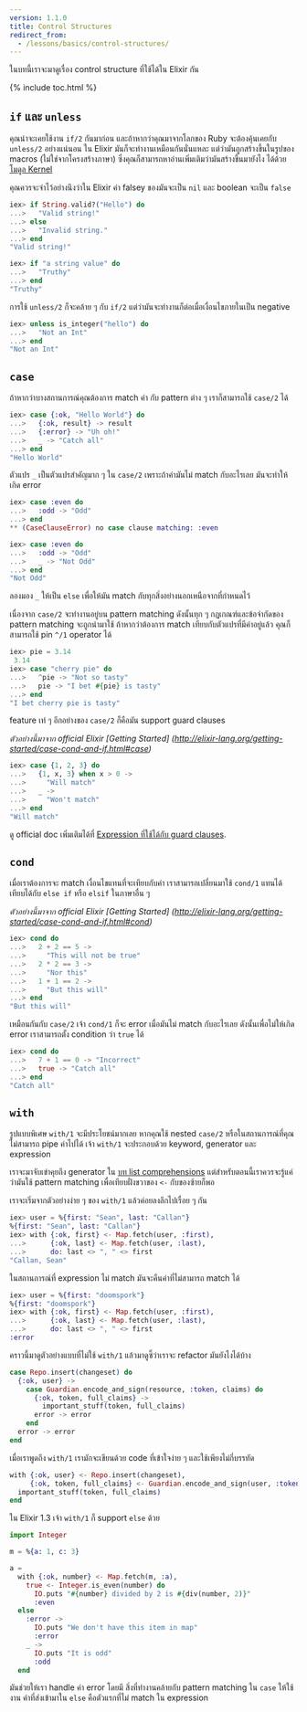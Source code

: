 ```yaml
---
version: 1.1.0
title: Control Structures
redirect_from:
  - /lessons/basics/control-structures/
---
```


ในบทนี้เราจะมาดูเรื่อง control structure ที่ใช้ได้ใน Elixir กัน

{% include toc.html %}

## `if` และ `unless`

คุณน่าจะเคยใช้งาน `if/2` กันมาก่อน และถ้าหากว่าคุณมาจากโลกของ Ruby จะต้องคุ้นเคยกับ `unless/2` อย่างแน่นอน ใน Elixir มันก็จะทำงานเหมือนกันนั่นแหละ แต่ว่ามันถูกสร้างขึ้นในรูปของ macros (ไม่ใช่จากโครงสร้างภาษา) ซึ่งคุณก็สามารถหาอ่านเพิ่มเติมว่ามันสร้างขึ้นมายังไง ได้ด้วย [โมดูล Kernel](https://hexdocs.pm/elixir/Kernel.html)

คุณควรจะจำไว้อย่างนึงว่าใน Elixir ค่า falsey ของมันจะเป็น `nil` และ boolean จะเป็น `false`

```elixir
iex> if String.valid?("Hello") do
...>   "Valid string!"
...> else
...>   "Invalid string."
...> end
"Valid string!"

iex> if "a string value" do
...>   "Truthy"
...> end
"Truthy"
```

การใช้ `unless/2` ก็จะคล้าย ๆ กับ `if/2` แต่ว่ามันจะทำงานก็ต่อเมื่อเงื่อนไขภายในเป็น negative

```elixir
iex> unless is_integer("hello") do
...>   "Not an Int"
...> end
"Not an Int"
```

## `case`

ถ้าหากว่าบางสถานการณ์คุณต้องการ match ค่า กับ pattern ต่าง ๆ เราก็สามารถใช้ `case/2` ได้

```elixir
iex> case {:ok, "Hello World"} do
...>   {:ok, result} -> result
...>   {:error} -> "Uh oh!"
...>   _ -> "Catch all"
...> end
"Hello World"
```

ตัวแปร `_` เป็นตัวแปรสำคัญมาก ๆ ใน `case/2` เพราะถ้าค่ามันไม่ match กับอะไรเลย มันจะทำให้เกิด error 

```elixir
iex> case :even do
...>   :odd -> "Odd"
...> end
** (CaseClauseError) no case clause matching: :even

iex> case :even do
...>   :odd -> "Odd"
...>   _ -> "Not Odd"
...> end
"Not Odd"
```

ลองมอง `_` ให้เป็น `else` เพื่อให้มัน match กับทุกสิ่งอย่างนอกเหนือจากที่กำหนดไว้

เนื่องจาก `case/2` จะทำงานอยู่บน pattern matching ดังนั้นทุก ๆ กฎเกณฑ์และข้อจำกัดของ pattern matching จะถูกนำมาใช้ ถ้าหากว่าต้องการ match เทียบกับตัวแปรที่มีค่าอยู่แล้ว คุณก็สามารถใช้ pin `^/1` operator ได้

```elixir
iex> pie = 3.14
 3.14
iex> case "cherry pie" do
...>   ^pie -> "Not so tasty"
...>   pie -> "I bet #{pie} is tasty"
...> end
"I bet cherry pie is tasty"
```

feature เท่ ๆ อีกอย่างของ `case/2` ก็คือมัน support guard clauses

_ตัวอย่างนี้มาจาก official Elixir [Getting Started] (http://elixir-lang.org/getting-started/case-cond-and-if.html#case)_

```elixir
iex> case {1, 2, 3} do
...>   {1, x, 3} when x > 0 ->
...>     "Will match"
...>   _ ->
...>     "Won't match"
...> end
"Will match"
```

ดู official doc เพิ่มเติมได้ที่ [Expression ที่ใช้ได้กับ guard clauses](http://elixir-lang.org/getting-started/case-cond-and-if.html#expressions-in-guard-clauses).

## `cond`

เมื่อเราต้องการจะ match เงื่อนไขแทนที่จะเทียบกับค่า เราสามารถเปลี่ยนมาใช้ `cond/1` แทนได้ เทียบได้กับ `else if` หรือ `elsif` ในภาษาอื่น ๆ 

_ตัวอย่างนี้มาจาก official Elixir [Getting Started] (http://elixir-lang.org/getting-started/case-cond-and-if.html#cond)_

```elixir
iex> cond do
...>   2 + 2 == 5 ->
...>     "This will not be true"
...>   2 * 2 == 3 ->
...>     "Nor this"
...>   1 + 1 == 2 ->
...>     "But this will"
...> end
"But this will"
```

เหมือนกันกับ `case/2` เจ้า `cond/1` ก็จะ error เมื่อมันไม่ match กับอะไรเลย ดังนั้นเพื่อไม่ให้เกิด error เราสามารถตั้ง condition ว่า `true` ได้

```elixir
iex> cond do
...>   7 + 1 == 0 -> "Incorrect"
...>   true -> "Catch all"
...> end
"Catch all"
```

## `with`

รูปแบบพิเศษ `with/1` จะมีประโยชน์มากเลย หากคุณใช้ nested `case/2` หรือในสถานการณ์ที่คุณไม่สามารถ pipe ค่าไปได้ เจ้า `with/1` จะประกอบด้วย keyword, generator และ expression

เราจะมาจับเข่าคุยถึง generator ใน [บท list comprehensions](../comprehensions/) แต่สำหรับตอนนี้เราควรจะรู้แค่ว่ามันใช้ pattern matching เพื่อเทียบฝั่งขวาของ `<-` กับของซ้ายก็พอ

เราจะเริ่มจากตัวอย่างง่าย ๆ ของ `with/1` แล้วค่อยลงลึกไปเรื่อย ๆ กัน

```elixir
iex> user = %{first: "Sean", last: "Callan"}
%{first: "Sean", last: "Callan"}
iex> with {:ok, first} <- Map.fetch(user, :first),
...>      {:ok, last} <- Map.fetch(user, :last),
...>      do: last <> ", " <> first
"Callan, Sean"
```

ในสถานการณ์ที่ expression ไม่ match มันจะคืนค่าที่ไม่สามารถ match ได้

```elixir
iex> user = %{first: "doomspork"}
%{first: "doomspork"}
iex> with {:ok, first} <- Map.fetch(user, :first),
...>      {:ok, last} <- Map.fetch(user, :last),
...>      do: last <> ", " <> first
:error
```

คราวนี้มาดูตัวอย่างแบบที่ไม่ใช้ `with/1` แล้วมาดูซิ๊ว่าเราจะ refactor มันยังไงได้บ้าง

```elixir
case Repo.insert(changeset) do
  {:ok, user} ->
    case Guardian.encode_and_sign(resource, :token, claims) do
      {:ok, token, full_claims} ->
        important_stuff(token, full_claims)
      error -> error
    end
  error -> error
end
```

เมื่อเราพูดถึง `with/1` เรามักจะเขียนด้วย code ที่เข้าใจง่าย ๆ และใช้เพียงไม่กี่บรรทัด

```elixir
with {:ok, user} <- Repo.insert(changeset),
     {:ok, token, full_claims} <- Guardian.encode_and_sign(user, :token) do
  important_stuff(token, full_claims)
end
```

ใน Elixir 1.3 เจ้า `with/1` ก็ support `else` ด้วย

```elixir
import Integer

m = %{a: 1, c: 3}

a =
  with {:ok, number} <- Map.fetch(m, :a),
    true <- Integer.is_even(number) do
      IO.puts "#{number} divided by 2 is #{div(number, 2)}"
      :even
  else
    :error ->
      IO.puts "We don't have this item in map"
      :error
    _ ->
      IO.puts "It is odd"
      :odd
  end
```

มันช่วยให้เรา handle ค่า error โดยมี สิ่งที่ทำงานคล้ายกับ pattern matching ใน `case` ให้ใช้งาน ค่าที่ส่งเข้ามาใน `else` คือตัวแรกที่ไม่ match ใน expression
